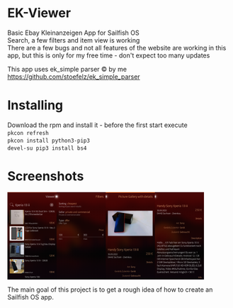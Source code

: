 # EK-Viewer
Basic Ebay Kleinanzeigen App for Sailfish OS  
Search, a few filters and item view is working  
There are a few bugs and not all features of the website are working in this app, but this is only for my free time - don't expect too many updates  

This app uses ek_simple parser © by me  
https://github.com/stoefelz/ek_simple_parser

# Installing
Download the rpm and install it - before the first start execute  
``pkcon refresh``  
``pkcon install python3-pip3``  
``devel-su pip3 install bs4``

# Screenshots
<div style="display:flex;">
  <img alt="App image" src="screenshots/search.png" width="22%">
  <img alt="App image" src="screenshots/filter.png" width="22%">
  <img alt="App image" src="screenshots/itemview1.png" width="22%">
  <img alt="App image" src="screenshots/itemview2.png" width="22%">
</div>


The main goal of this project is to get a rough idea of how to create an Sailfish OS app. 





